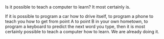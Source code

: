 Is it possible to teach a computer to learn?
It most certainly is.

If it is possible to program a car how to drive itself, to program a phone to teach you how to get from point A to point B in your own hometown, to program a keyboard to predict the next word you type, then it is most certainly possible to teach a computer how to learn. We are already doing it.
